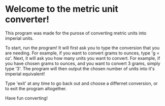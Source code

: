 # Welcome to the metric unit converter!

This program was made for the purose of converting metric units into imperial units.

To start, run the program! It will first ask you to type the conversion that you are needing. For example, if you want to convert grams to ounces, type 'g = oz'. Next, it will ask you how many units you want to convert. For example, if you have chosen grams to ounces, and you want to convert 3 grams, simply type '3'. The program will then output the chosen number of units into it's imperial equivalent!

Type 'exit' at any time to go back out and choose a differnet conversion, or to exit the program altogether.

Have fun converting!
